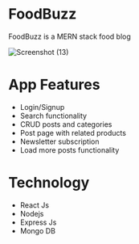 # FoodBuzz
FoodBuzz is a MERN stack food blog

![Screenshot (13)](https://user-images.githubusercontent.com/86233810/170397094-dab8342d-de13-49f4-b493-e9e3d03d29eb.png)

# App Features
- Login/Signup
- Search functionality
- CRUD posts and categories
- Post page with related products
- Newsletter subscription
- Load more posts functionality

# Technology
- React Js
- Nodejs
- Express Js
- Mongo DB
